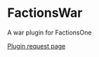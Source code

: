 # FactionsWar
A war plugin for FactionsOne

[Plugin request page](https://bukkit.org/threads/wars-battle-arena.434196/)
